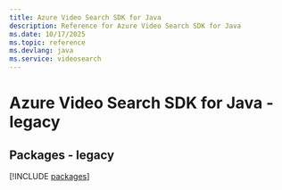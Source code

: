 ```yaml
---
title: Azure Video Search SDK for Java
description: Reference for Azure Video Search SDK for Java
ms.date: 10/17/2025
ms.topic: reference
ms.devlang: java
ms.service: videosearch
---
```

# Azure Video Search SDK for Java - legacy
## Packages - legacy
[!INCLUDE [packages](video-search-index.md)]